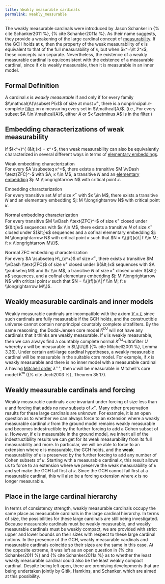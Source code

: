 ```yaml
---
title: Weakly measurable cardinals
permalink: Weakly_measurable
---
```


The weakly measurable cardinals were introduced by Jason Schanker in
{% cite Schanker2011 %},
{% cite Schanker2011a %}. As their name suggests, they
provide a weakening of the large cardinal concept of
[measurability](Measurable "Measurable").
If the GCH holds at $κ$, then the property of the weak
measurability of $κ$ is equivalent to that of the full
measurability of $κ$, but when $κ^+\\lt 2^κ$, these
concepts can separate. Nevertheless, the existence of a weakly
measurable cardinal is equiconsistent with the existence of a measurable
cardinal, since if $κ$ is weakly measurable, then it is measurable
in an inner model.

## Formal Definition

A cardinal $κ$ is *weakly measurable* if and only if for every
family $\\mathcal{A}\\subset P(κ)$ of size at most $κ^+$,
there is a nonprincipal $κ$-complete
[filter](Filter "Filter")
on $κ$ measuring every set in $\\mathcal{A}$. (i.e., For every
subset $A \\in \\mathcal{A}$, either $A$ or $κ \\setminus A$ is in
the filter.)

## Embedding characterizations of weak measurability

If $(κ^+)^{ {&lt;}κ} = κ^+$, then weak measurability
can also be equivalently characterized in several different ways in
terms of [elementary
embeddings](Elementary_embedding "Elementary embedding").

Weak embedding characterization   
For every $A \\subseteq κ^+$, there exists a transitive $M \\vDash
\\text{ZFC}^-$ with $A, κ \\in M$, a transitive $N$ and an
[elementary
embedding](Elementary_embedding "Elementary embedding")
$j: M \\longrightarrow N$ with critical point $κ$.


Embedding characterization   
For every transitive set $M$ of size $κ^+$ with $κ \\in M$,
there exists a transitive $N$ and an elementary embedding $j: M
\\longrightarrow N$ with critical point $κ$.


Normal embedding characterization   
For every transitive $M \\vDash \\text{ZFC}^-$ of size $κ^+$
closed under ${&lt;}κ$ sequences with $κ \\in M$, there
exists a transitive $N$ of size $κ^+$ closed under ${&lt;}κ$
sequences and a cofinal elementary embedding $j: M \\longrightarrow N$
with critical point $κ$ such that $N = \\{j(f)(κ)\| f \\in
M; f: κ \\longrightarrow M\\}$.


Normal ZFC embedding characterization   
For every $A \\subseteq H\_{κ^+}$ of size $κ^+$, there
exists a transitive $M \\vDash \\text{ZFC}$ of size $κ^+$ closed
under ${&lt;}κ$ sequences with $A \\subseteq M$ and $κ \\in
M$, a transitive $N$ of size $κ^+$ closed under ${&lt;}κ$
sequences, and a cofinal elementary embedding $j: M \\longrightarrow N$
with critical point $κ$ such that $N = \\{j(f)(κ)\| f \\in
M; f: κ \\longrightarrow M\\}$.

## Weakly measurable cardinals and inner models

Weakly measurable cardinals are incompatible with the axiom
<a href="V_%3D_L" class="mw-redirect" title="V = L">$V = L$</a>
since such cardinals are fully measurable if the GCH holds, and the
constructible universe cannot contain nonprincipal countably complete
ultrafilters. By the same reasoning, the Dodd-Jensen core model $K^{DJ}$
will not have any cardinals that it thinks are weakly measurable. If
$κ$ is weakly measurable, then we can always find a countably
complete normal $K^{DJ}$-ultrafilter $U$ whereby $κ$ will be
measurable in $L\[U\]$ ({% cite Mitchell2001 %},
Lemma 3.36). Under certain anti-large cardinal hypotheses, a weakly
measurable cardinal will be measurable in the suitable core model. For
example, if $κ$ is weakly measurable and there is no inner model
with a measurable cardinal $λ$ having
<a href="Mitchell_order" class="mw-redirect" title="Mitchell order">Mitchell order</a>
$λ^{++}$, then $κ$ will be measurable in Mitchell's core
model $K^m$ ({% cite Jech2003 %}, Theorem 35.17).

## Weakly measurable cardinals and forcing

Weakly measurable cardinals $κ$ are invariant under forcing of
size less than $κ$ and forcing that adds no new subsets of
$κ^+$. Many other preservation results for these large cardinals
are unknown. For example, it is an open question as to whether we can
always force to an extension where a weakly measurable cardinal
$κ$ from the ground model remains weakly measurable and becomes
indestructible by the further forcing to add a Cohen subset of
$κ$. However, if $κ$ is measurable in the ground model, we
inherit all of the indestructibility results we can get for its weak
measurability from its full measurability and more. In particular, we
will be able to force to an extension where $κ$ is measurable, the
GCH holds, and the **weak** measurability of $κ$ is preserved by
the further forcing to add any number of Cohen subsets of $κ$.
Starting with a measurable cardinal $κ$, this result allows us to
force to an extension where we preserve the weak measurability of
$κ$ and yet make the GCH fail first at $κ$. Since the GCH
cannot fail first at a measurable cardinal, this will also be a forcing
extension where $κ$ is no longer measurable.

## Place in the large cardinal hierarchy

In terms of consistency strength, weakly measurable cardinals occupy the
same place as measurable cardinals in the large cardinal hierarchy. In
terms of size, the possibilities for these large cardinals are still
being investigated. Because measurable cardinals must be weakly
measurable, and weakly measurable cardinals must be weakly compact, we
are provided with strict upper and lower bounds on their sizes with
respect to these large cardinal notions. In the presence of the GCH,
weakly measurable cardinals and measurable cardinals coincide so their
sizes are the same in this case. At the opposite extreme, it was left as
an open question in
{% cite Schanker2011 %} and
{% cite Schanker2011a %} as to whether the least weakly
measurable cardinal could also be the least weakly compact cardinal.
Despite being left open, there are promising developments that are being
undertaken jointly by Gitik, Hamkins, and Schanker, which are aimed at
this possibility.
